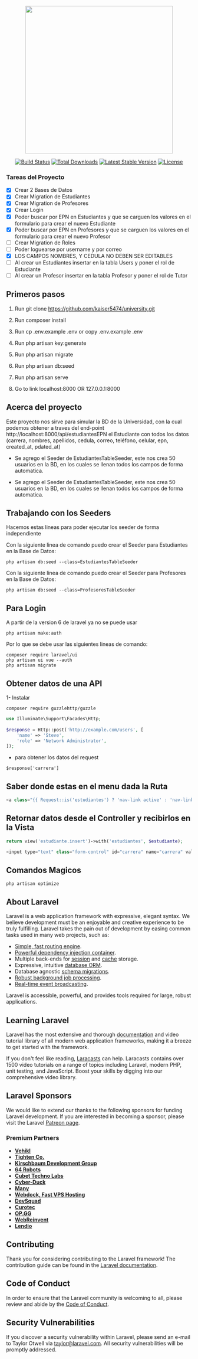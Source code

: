 <p align="center"><a href="https://laravel.com" target="_blank"><img src="https://raw.githubusercontent.com/laravel/art/master/logo-lockup/5%20SVG/2%20CMYK/1%20Full%20Color/laravel-logolockup-cmyk-red.svg" width="400"></a></p>

<p align="center">
<a href="https://travis-ci.org/laravel/framework"><img src="https://travis-ci.org/laravel/framework.svg" alt="Build Status"></a>
<a href="https://packagist.org/packages/laravel/framework"><img src="https://img.shields.io/packagist/dt/laravel/framework" alt="Total Downloads"></a>
<a href="https://packagist.org/packages/laravel/framework"><img src="https://img.shields.io/packagist/v/laravel/framework" alt="Latest Stable Version"></a>
<a href="https://packagist.org/packages/laravel/framework"><img src="https://img.shields.io/packagist/l/laravel/framework" alt="License"></a>
</p>

### Tareas del Proyecto
- [x] Crear 2 Bases de Datos
- [x] Crear Migration de Estudiantes
- [x] Crear Migration de Profesores
- [x] Crear Login
- [x] Poder buscar por EPN en Estudiantes y que se carguen los valores en el formulario para crear el nuevo Estudiante
- [x] Poder buscar por EPN en Profesores y que se carguen los valores en el formulario para crear el nuevo Profesor
- [ ] Crear Migration de Roles 
- [ ] Poder loguearse por username y por correo
- [x] LOS CAMPOS NOMBRES, Y CEDULA NO DEBEN SER EDITABLES
- [ ] Al crear un Estudiantes insertar en la tabla Users y poner el rol de Estudiante
- [ ] Al crear un Profesor insertar en la tabla Profesor y poner el rol de Tutor

## Primeros pasos
1. Run git clone https://github.com/kaiser5474/university.git

2. Run composer install

3. Run cp .env.example .env or copy .env.example .env

4. Run php artisan key:generate

5. Run php artisan migrate

6. Run php artisan db:seed

7. Run php artisan serve

8. Go to link localhost:8000 OR 127.0.0.1:8000

## Acerca del proyecto
Este proyecto nos sirve para simular la BD de la Universidad, con la cual podemos obtener a traves del end-point http://localhost:8000/api/estudiantesEPN el Estudiante con todos los datos (carrera, nombres, apellidos, cedula, correo, teléfono, celular, epn, created_at, pdated_at)

- Se agrego el Seeder de EstudiantesTableSeeder, este nos crea 50 usuarios en la BD, en los cuales se llenan todos los campos de forma automatica.

- Se agrego el Seeder de EstudiantesTableSeeder, este nos crea 50 usuarios en la BD, en los cuales se llenan todos los campos de forma automatica.

## Trabajando con los Seeders
Hacemos estas lineas para poder ejecutar los seeder de forma independiente 

Con la siguiente linea de comando puedo crear el Seeder para Estudiantes en la Base de Datos:
```
php artisan db:seed --class=EstudiantesTableSeeder
```

Con la siguiente linea de comando puedo crear el Seeder para Profesores en la Base de Datos:

```
php artisan db:seed --class=ProfesoresTableSeeder
```

## Para Login
A partir de la version 6 de laravel ya no se puede usar 

```
php artisan make:auth 
```

Por lo que se debe usar las siguientes lineas de comando:

```
composer require laravel/ui
php artisan ui vue --auth
php artisan migrate
```

## Obtener datos de una API

1- Instalar 

```
composer require guzzlehttp/guzzle
```

```PHP
use Illuminate\Support\Facades\Http;
 
$response = Http::post('http://example.com/users', [
    'name' => 'Steve',
    'role' => 'Network Administrator',
]);
```

* para obtener los datos del request

```
$response['carrera']
```

## Saber donde estas en el menu dada la Ruta

```PHP
<a class="{{ Request::is('estudiantes') ? 'nav-link active' : 'nav-link' }}" aria-current="page" href="/estudiantes">Estudiantes</a>
```

## Retornar datos desde el Controller y recibirlos en la Vista

```PHP
return view('estudiante.insert')->with('estudiantes', $estudiante);
```

```PHP
<input type="text" class="form-control" id="carrera" name="carrera" value="{{ $estudiantes->carrera }}">
```

## Comandos Magicos

```
php artisan optimize
```

## About Laravel

Laravel is a web application framework with expressive, elegant syntax. We believe development must be an enjoyable and creative experience to be truly fulfilling. Laravel takes the pain out of development by easing common tasks used in many web projects, such as:

- [Simple, fast routing engine](https://laravel.com/docs/routing).
- [Powerful dependency injection container](https://laravel.com/docs/container).
- Multiple back-ends for [session](https://laravel.com/docs/session) and [cache](https://laravel.com/docs/cache) storage.
- Expressive, intuitive [database ORM](https://laravel.com/docs/eloquent).
- Database agnostic [schema migrations](https://laravel.com/docs/migrations).
- [Robust background job processing](https://laravel.com/docs/queues).
- [Real-time event broadcasting](https://laravel.com/docs/broadcasting).

Laravel is accessible, powerful, and provides tools required for large, robust applications.

## Learning Laravel

Laravel has the most extensive and thorough [documentation](https://laravel.com/docs) and video tutorial library of all modern web application frameworks, making it a breeze to get started with the framework.

If you don't feel like reading, [Laracasts](https://laracasts.com) can help. Laracasts contains over 1500 video tutorials on a range of topics including Laravel, modern PHP, unit testing, and JavaScript. Boost your skills by digging into our comprehensive video library.

## Laravel Sponsors

We would like to extend our thanks to the following sponsors for funding Laravel development. If you are interested in becoming a sponsor, please visit the Laravel [Patreon page](https://patreon.com/taylorotwell).

### Premium Partners

- **[Vehikl](https://vehikl.com/)**
- **[Tighten Co.](https://tighten.co)**
- **[Kirschbaum Development Group](https://kirschbaumdevelopment.com)**
- **[64 Robots](https://64robots.com)**
- **[Cubet Techno Labs](https://cubettech.com)**
- **[Cyber-Duck](https://cyber-duck.co.uk)**
- **[Many](https://www.many.co.uk)**
- **[Webdock, Fast VPS Hosting](https://www.webdock.io/en)**
- **[DevSquad](https://devsquad.com)**
- **[Curotec](https://www.curotec.com/services/technologies/laravel/)**
- **[OP.GG](https://op.gg)**
- **[WebReinvent](https://webreinvent.com/?utm_source=laravel&utm_medium=github&utm_campaign=patreon-sponsors)**
- **[Lendio](https://lendio.com)**

## Contributing

Thank you for considering contributing to the Laravel framework! The contribution guide can be found in the [Laravel documentation](https://laravel.com/docs/contributions).

## Code of Conduct

In order to ensure that the Laravel community is welcoming to all, please review and abide by the [Code of Conduct](https://laravel.com/docs/contributions#code-of-conduct).

## Security Vulnerabilities

If you discover a security vulnerability within Laravel, please send an e-mail to Taylor Otwell via [taylor@laravel.com](mailto:taylor@laravel.com). All security vulnerabilities will be promptly addressed.

